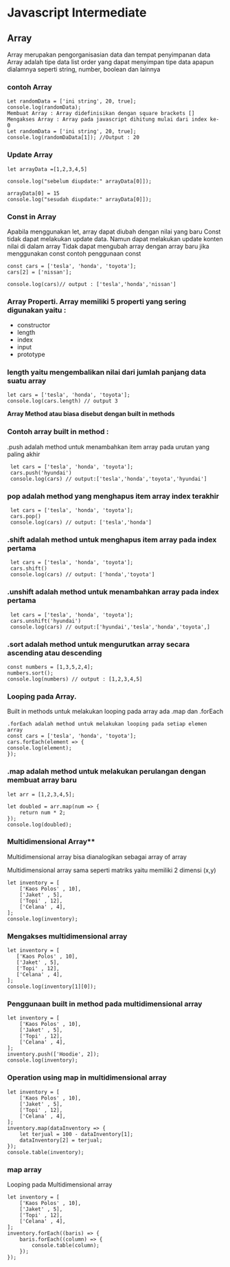# Javascript Intermediate

## Array
Array merupakan pengorganisasian data dan tempat penyimpanan data
Array adalah tipe data list order yang dapat menyimpan tipe data apapun dialamnya seperti string, number, boolean dan lainnya
### contoh Array
    Let randomData = ['ini string', 20, true];
    console.log(randomData);
    Membuat Array : Array didefinisikan dengan square brackets []
    Mengakses Array : Array pada javascript dihitung mulai dari index ke- 0
    Let randomData = ['ini string', 20, true];
    console.log(randomDaData[1]); //Output : 20
### Update Array
    let arrayData =[1,2,3,4,5]

    console.log("sebelum diupdate:" arrayData[0]]);

    arrayData[0] = 15
    console.log("sesudah diupdate:" arrayData[0]]); 
### Const in Array
Apabila menggunakan let, array dapat diubah dengan nilai yang baru
Const tidak dapat melakukan update data. Namun dapat melakukan update konten nilai di dalam array
Tidak dapat mengubah array dengan array baru jika menggunakan const
contoh penggunaan const

    const cars = ['tesla', 'honda', 'toyota'];
    cars[2] = ['nissan'];

    console.log(cars)// output : ['tesla','honda','nissan']
   
### **Array Properti. Array memiliki 5 properti yang sering digunakan yaitu :**
- constructor
- length
- index
- input
- prototype

### **length yaitu mengembalikan nilai dari jumlah panjang data suatu array**
```
let cars = ['tesla', 'honda', 'toyota'];
console.log(cars.length) // output 3
```
**Array Method atau biasa disebut dengan built in methods**

### **Contoh array built in method** :
.push adalah method untuk menambahkan item array pada urutan yang paling akhir
```
 let cars = ['tesla', 'honda', 'toyota'];
 cars.push('hyundai')
 console.log(cars) // output:['tesla','honda','toyota','hyundai']
 ```
### **pop adalah method yang menghapus item array index terakhir**
```
 let cars = ['tesla', 'honda', 'toyota'];
 cars.pop()
 console.log(cars) // output: ['tesla','honda']
 ```
### **.shift adalah method untuk menghapus item array pada index pertama**
```
 let cars = ['tesla', 'honda', 'toyota'];
 cars.shift()
 console.log(cars) // output: ['honda','toyota']
 ```
### **.unshift adalah method untuk menambahkan array pada index pertama**
```
 let cars = ['tesla', 'honda', 'toyota'];
 cars.unshift('hyundai')
 console.log(cars) // output:['hyundai','tesla','honda','toyota',]
 ```
### **.sort adalah method untuk mengurutkan array secara ascending atau descending**
```
const numbers = [1,3,5,2,4];
numbers.sort();
console.log(numbers) // output : [1,2,3,4,5]
```
### **Looping pada Array.**
Built in methods untuk melakukan looping pada array ada .map dan .forEach
```
.forEach adalah method untuk melakukan looping pada setiap elemen array
const cars = ['tesla', 'honda', 'toyota'];
cars.forEach(element => {
console.log(element);
});

```
### **.map adalah method untuk melakukan perulangan dengan membuat array baru**
```
let arr = [1,2,3,4,5];

let doubled = arr.map(num => {
    return num * 2;
});
console.log(doubled);
```
### Multidimensional Array**
Multidimensional array bisa dianalogikan sebagai array of array

Multidimensional array sama seperti matriks yaitu memiliki 2 dimensi (x,y)
```
let inventory = [
    ['Kaos Polos' , 10],
    ['Jaket' , 5],
    ['Topi' , 12],
    ['Celana' , 4],
];
console.log(inventory);
```
### **Mengakses multidimensional array**
```
let inventory = [
   ['Kaos Polos' , 10],
   ['Jaket' , 5],
   ['Topi' , 12],
   ['Celana' , 4],
];
console.log(inventory[1][0]);
```
### **Penggunaan built in method pada multidimensional array**
```
let inventory = [
    ['Kaos Polos' , 10],
    ['Jaket' , 5],
    ['Topi' , 12],
    ['Celana' , 4],
];
inventory.push(['Hoodie', 2]);
console.log(inventory);
```
### **Operation using map in multidimensional array**
```
let inventory = [
    ['Kaos Polos' , 10],
    ['Jaket' , 5],
    ['Topi' , 12],
    ['Celana' , 4],
];
inventory.map(dataInventory => {
    let terjual = 100 - dataInventory[1];
    dataInventory[2] = terjual;
});
console.table(inventory);
```
### **map array**
Looping pada Multidimensional array
```
let inventory = [
    ['Kaos Polos' , 10],
    ['Jaket' , 5],
    ['Topi' , 12],
    ['Celana' , 4],
];
inventory.forEach((baris) => {
    baris.forEach((column) => {
        console.table(column);
    });
});

```